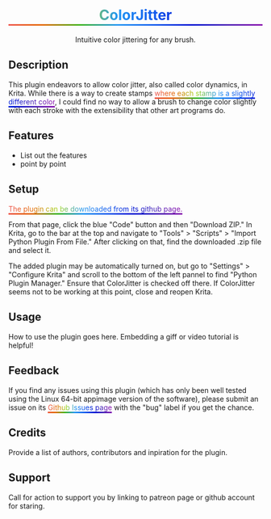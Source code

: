 <!DOCTYPE html>
<html lang="en">

<head>
  <meta charset="UTF-8">
  <meta name="viewport" content="width=device-width, initial-scale=1.0">
  <meta http-equiv="X-UA-Compatible" content="ie=edge">
  <title>ColorJitter</title>
  <style>
    /* Shout-out to http://bettermotherfuckingwebsite.com/ for this CSS */

    body {
      margin: 40px auto;
      max-width: 650px;
      line-height: 1.6;
      font-size: 18px;
      padding: 0 10px;
    }

    h1,
    h2,
    h3 {
      line-height: 1.2
    }

    h1,
    a {

    background: linear-gradient(to right, #ef5350, #e46b01, #a1d718, #2196f3, #135cee, #0015d4, #4e24b6, #8f11ae);
    -webkit-background-clip: text;
    -webkit-text-fill-color: transparent;
    border-width: 0px;
    border-bottom: 3px;
    border-style:solid;
    border-image-repeat: stretch;
    border-image: linear-gradient(to right, #ef5350, #e46b01, #3db51c, #2196f3, #135cee, #0015d4, #4e24b6, #8f11ae) 4;
    }

  </style>
</head>

<body>
  <a href="https://github.com/MalloryMiller/KritaColorJitter"><h1 align="center">ColorJitter</h1></a>
  <p align="center">Intuitive color jittering for any brush.</p>

  <h2>Description</h2>
  <p>This plugin endeavors to allow color jitter, also called color dynamics, in Krita. While there is a way to create stamps <a href="https://www.youtube.com/watch?v=-WSQvjhjT3o">where each stamp is a slightly different color</a>, I could find no way to allow a brush to change color slightly with each stroke with the extensibility that other art programs do.</p>

  <h2>Features</h2>
  <ul>
    <li>List out the features</li>
    <li>point by point</li>
  </ul>

  <h2>Setup</h2>
  <p><a href="https://github.com/MalloryMiller/KritaColorJitter"> The plugin can be downloaded from its github page.</a> </p>
  <p>From that page, click the blue "Code" button and then "Download ZIP." In Krita, go to the bar at the top and navigate to "Tools" > "Scripts" > "Import Python Plugin From File." After clicking on that, find the downloaded .zip file and select it.</p>
  <p>The added plugin may be automatically turned on, but go to "Settings" > "Configure Krita" and scroll to the bottom of the left pannel to find "Python Plugin Manager." Ensure that ColorJitter is checked off there. If ColorJitter seems not to be working at this point, close and reopen Krita.</p>

  <h2>Usage</h2>
  <p>How to use the plugin goes here. Embedding a giff or video tutorial is helpful!</p>

  <h2>Feedback</h2>
  <p>If you find any issues using this plugin (which has only been well tested using the Linux 64-bit appimage version of the software), please submit an issue on its <a href="https://github.com/MalloryMiller/KritaColorJitter/issues">Github Issues page</a> with the "bug" label if you get the chance.</p>

  <h2>Credits</h2>
  <p>Provide a list of authors, contributors and inpiration for the plugin.</p>

  <h2>Support</h2>
  <p>Call for action to support you by linking to patreon page or github account for staring.</p>

</body>

</html>